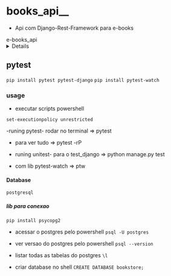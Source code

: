 # books_api__

* Api com Django-Rest-Framework para e-books 

<summary>e-books_api</summary>


<details>

`ìnicial`

- CRUD de e-books
`django_restframework`
`permissoes admin -> all`
`permissoes user -> safe_methods= GET, HEAD, OPTIONS`


- Autenticação
`djangorestframework-simplejwt`

- comandos Django/bash
`django-admin startproject core .`
`python manage.py migrate`
`python manage.py createsuperuser`
`python manage.py runserver`
`python manage.py startapp <nome_do_app>`
`python mange.py makemigrations`

- adm controller
`admsuper`
`Adm$50001`

- user_teste
`adm_leitura`
`book@reading`

</details>

## pytest

`pip install pytest pytest-django`
`pip install pytest-watch`

### usage

- executar scripts powershell

`set-executionpolicy unrestricted`

-runing pytest- rodar no terminal => pytest

- para ver tudo => pytest -rP

- runing unitest- para o test_django => python manage.py test
- com lib pytest-watch => ptw

#### Database
`postgresql`

##### lib para conexao
`pip install psycopg2`

- acessar o postgres pelo powershell
`psql -U postgres`

- ver versao do postgres pelo powershell
`psql --version`

- listar todas as tabelas do postgres
`\l`

- criar database no shell
`CREATE DATABASE bookstore;`
